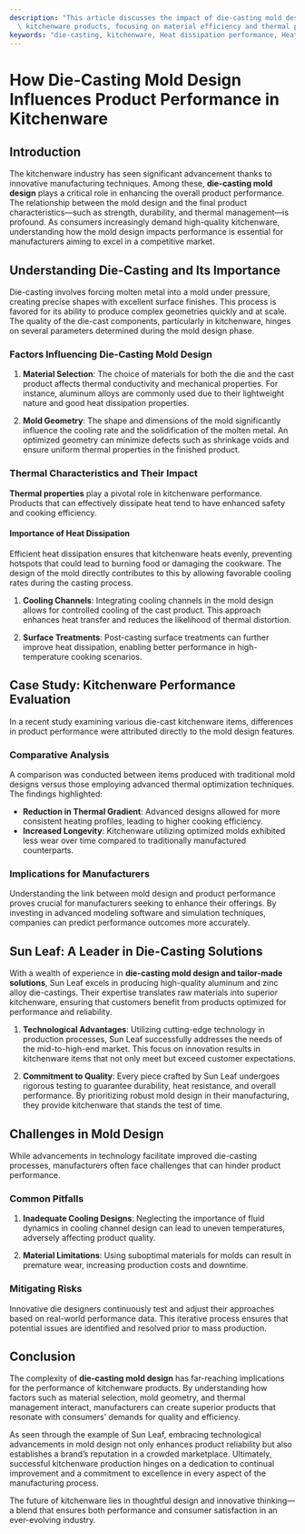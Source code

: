 ```yaml
---
description: "This article discusses the impact of die-casting mold design on the performance of\
  \ kitchenware products, focusing on material efficiency and thermal properties."
keywords: "die-casting, kitchenware, Heat dissipation performance, Heat sink"
---
```

# How Die-Casting Mold Design Influences Product Performance in Kitchenware

## Introduction

The kitchenware industry has seen significant advancement thanks to innovative manufacturing techniques. Among these, **die-casting mold design** plays a critical role in enhancing the overall product performance. The relationship between the mold design and the final product characteristics—such as strength, durability, and thermal management—is profound. As consumers increasingly demand high-quality kitchenware, understanding how the mold design impacts performance is essential for manufacturers aiming to excel in a competitive market.

## Understanding Die-Casting and Its Importance

Die-casting involves forcing molten metal into a mold under pressure, creating precise shapes with excellent surface finishes. This process is favored for its ability to produce complex geometries quickly and at scale. The quality of the die-cast components, particularly in kitchenware, hinges on several parameters determined during the mold design phase.

### Factors Influencing Die-Casting Mold Design

1. **Material Selection**: The choice of materials for both the die and the cast product affects thermal conductivity and mechanical properties. For instance, aluminum alloys are commonly used due to their lightweight nature and good heat dissipation properties.

2. **Mold Geometry**: The shape and dimensions of the mold significantly influence the cooling rate and the solidification of the molten metal. An optimized geometry can minimize defects such as shrinkage voids and ensure uniform thermal properties in the finished product.

### Thermal Characteristics and Their Impact

**Thermal properties** play a pivotal role in kitchenware performance. Products that can effectively dissipate heat tend to have enhanced safety and cooking efficiency.

#### Importance of Heat Dissipation

Efficient heat dissipation ensures that kitchenware heats evenly, preventing hotspots that could lead to burning food or damaging the cookware. The design of the mold directly contributes to this by allowing favorable cooling rates during the casting process.

1. **Cooling Channels**: Integrating cooling channels in the mold design allows for controlled cooling of the cast product. This approach enhances heat transfer and reduces the likelihood of thermal distortion.

2. **Surface Treatments**: Post-casting surface treatments can further improve heat dissipation, enabling better performance in high-temperature cooking scenarios.

## Case Study: Kitchenware Performance Evaluation

In a recent study examining various die-cast kitchenware items, differences in product performance were attributed directly to the mold design features.

### Comparative Analysis

A comparison was conducted between items produced with traditional mold designs versus those employing advanced thermal optimization techniques. The findings highlighted:

- **Reduction in Thermal Gradient**: Advanced designs allowed for more consistent heating profiles, leading to higher cooking efficiency.
- **Increased Longevity**: Kitchenware utilizing optimized molds exhibited less wear over time compared to traditionally manufactured counterparts.

### Implications for Manufacturers

Understanding the link between mold design and product performance proves crucial for manufacturers seeking to enhance their offerings. By investing in advanced modeling software and simulation techniques, companies can predict performance outcomes more accurately.

## Sun Leaf: A Leader in Die-Casting Solutions

With a wealth of experience in **die-casting mold design and tailor-made solutions**, Sun Leaf excels in producing high-quality aluminum and zinc alloy die-castings. Their expertise translates raw materials into superior kitchenware, ensuring that customers benefit from products optimized for performance and reliability. 

1. **Technological Advantages**: Utilizing cutting-edge technology in production processes, Sun Leaf successfully addresses the needs of the mid-to-high-end market. This focus on innovation results in kitchenware items that not only meet but exceed customer expectations.

2. **Commitment to Quality**: Every piece crafted by Sun Leaf undergoes rigorous testing to guarantee durability, heat resistance, and overall performance. By prioritizing robust mold design in their manufacturing, they provide kitchenware that stands the test of time.

## Challenges in Mold Design

While advancements in technology facilitate improved die-casting processes, manufacturers often face challenges that can hinder product performance.

### Common Pitfalls

1. **Inadequate Cooling Designs**: Neglecting the importance of fluid dynamics in cooling channel design can lead to uneven temperatures, adversely affecting product quality.
  
2. **Material Limitations**: Using suboptimal materials for molds can result in premature wear, increasing production costs and downtime.

### Mitigating Risks

Innovative die designers continuously test and adjust their approaches based on real-world performance data. This iterative process ensures that potential issues are identified and resolved prior to mass production.

## Conclusion

The complexity of **die-casting mold design** has far-reaching implications for the performance of kitchenware products. By understanding how factors such as material selection, mold geometry, and thermal management interact, manufacturers can create superior products that resonate with consumers’ demands for quality and efficiency. 

As seen through the example of Sun Leaf, embracing technological advancements in mold design not only enhances product reliability but also establishes a brand’s reputation in a crowded marketplace. Ultimately, successful kitchenware production hinges on a dedication to continual improvement and a commitment to excellence in every aspect of the manufacturing process. 

The future of kitchenware lies in thoughtful design and innovative thinking—a blend that ensures both performance and consumer satisfaction in an ever-evolving industry.
